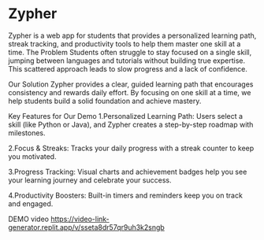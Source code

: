 # Zypher
Zypher is a web app for students that provides a personalized learning path, streak tracking, and productivity tools to help them master one skill at a time.
The Problem
Students often struggle to stay focused on a single skill, jumping between languages and tutorials without building true expertise. This scattered approach leads to slow progress and a lack of confidence.

Our Solution
Zypher provides a clear, guided learning path that encourages consistency and rewards daily effort. By focusing on one skill at a time, we help students build a solid foundation and achieve mastery.

Key Features for Our Demo
1.Personalized Learning Path: Users select a skill (like Python or Java), and Zypher creates a step-by-step roadmap with milestones.

2.Focus & Streaks: Tracks your daily progress with a streak counter to keep you motivated.

3.Progress Tracking: Visual charts and achievement badges help you see your learning journey and celebrate your success.

4.Productivity Boosters: Built-in timers and reminders keep you on track and engaged.

DEMO video
https://video-link-generator.replit.app/v/sseta8dr57qr9uh3k2sngb

